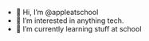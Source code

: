 - 👋 Hi, I’m @appleatschool
- 👀 I’m interested in anything tech.
- 🌱 I’m currently learning stuff at school

<!---
appleatschool/appleatschool is a ✨ special ✨ repository because its `README.md` (this file) appears on your GitHub profile.
You can click the Preview link to take a look at your changes.
--->
